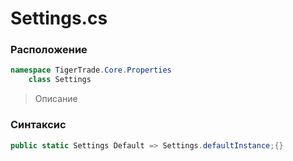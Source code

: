 
# Settings.cs
### Расположение
```csharp
namespace TigerTrade.Core.Properties  
    class Settings
```

> Описание

### Синтаксис
```csharp
public static Settings Default => Settings.defaultInstance;{}
```
